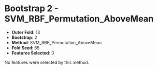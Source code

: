 # Bootstrap 2 - SVM_RBF_Permutation_AboveMean

- **Outer Fold**: 13
- **Bootstrap**: 2
- **Method**: SVM_RBF_Permutation_AboveMean
- **Fold Seed**: 55
- **Features Selected**: 0

No features were selected by this method.
